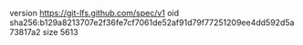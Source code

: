 version https://git-lfs.github.com/spec/v1
oid sha256:b129a8213707e2f36fe7cf7061de52af91d79f77251209ee4dd592d5a73817a2
size 5613
